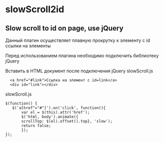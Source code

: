 # slowScroll2id
## Slow scroll to id on page, use jQuery

Данный плагин осуществляет плавную прокрутку к элементу с id ссылки на элементы

Перед использованием плагина необходимо подключить библиотеку jQuery

Вставить в HTML документ после подключения jQuery slowScroll.js

```
  <a href="#link">Ссылка на элемент с id=link</a>
  <div id="link"></div>
```

slowScroll.js

 ```
 $(function() {
	$('a[href^="#"]').on('click', function(){
		var el = $(this).attr('href');
		$('html, body').animate({
		scrollTop: $(el).offset().top}, 'slow');
		return false;
		});
});
 ```
